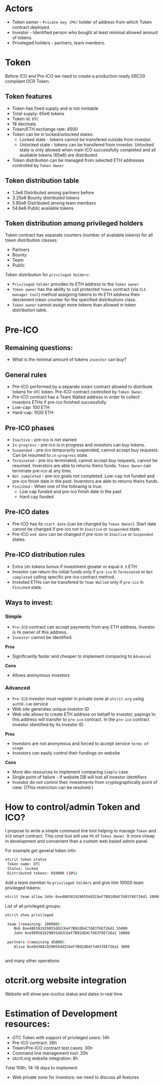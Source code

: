 
# Actors

* Token owner - `Private key (PK)` holder of address from which Token contract deployed.  
* Investor - Identified person who bought at least minimal allowed amount of tokens.
* Priveleged holders - partners, team members.      

# Token

Before ICO and Pre-ICO we need to create a production ready ERC20 compilant OCR Token.

## Token features

* Token has fixed supply and is not mintable
* Total supply: 65e6 tokens 
* Token id: `OTC`
* 18 decimals
* Token/ETH exchange rate: 4500  
* Token can be in locked/unlocked states:
  * Locked state - tokens cannot be transfered outside from investor.
  * Unlocked state - tokens can be transfered from investor. Unlocked state is only allowed 
    when main ICO successfully completed and all available tokens (65e6) are distributed.       
* Token distribution can be managed from selected ETH addresses controlled by `Token Owner` 
        
## Token distribution table

* 1.3e6   Distributed among partners before
* 3.25e6  Bounty distributed tokens
* 5.85e6  Distributed among team members
* 54.6e6  Public available tokens

## Token distribution among privileged holders

Token contract has separate counters (number of available tokens) for all token distribution classes:

 * Partners
 * Bounty
 * Team
 * Public

Token distribution for `privileged holders`:

* `Privileged holder` provides its ETH address to the `Token owner`
* `Token owner` has the ability to call protected `Token` contract (via `CLI manager tool`)
   method assigning tokens to `PH` ETH address then decrement token counter for 
   the specified distributions class.
* `Token owner` cannot assign more tokens than allowed in token distribution table.            

# Pre-ICO

## Remaining questions:

* What is the minimal amount of tokens `investor` can buy?

## General rules

* Pre-ICO performed by a separate smart contract allowed to distribute 
  tokens for `OTC` token. Pre-ICO contract controlled by `Token Owner`.  
* Pre-ICO contract has a Team Walled address in order to collect investors ETHs if pre-ico finished successfully. 
* Low-cap: 100 ETH
* Hard-cap: 1500 ETH
   
## Pre-ICO phases

* `Inactive` - pre-ico is not started
* `In-progress` - pre-ico is in progress and investors can buy tokens.
* `Suspended` - pre-ico temporarily suspended, cannot accept buy requests. Can be resumed to `in-progress` state.
* `Terminated` - pre-ico terminated, cannot accept buy requests, cannot be resumed. 
  Inverstors are able to returns theirs funds. `Token Owner` can terminate pre-ico at any time.           
* `Not completed` - pre-ico goals not completed. Low-cap not funded and pre-ico finish date in the past.
  Inverstors are able to returns theirs funds.
* `Finished` - When one of the following is true: 
    * Low cap funded and pre-ico finish date in the past
    * Hard cap funded                      

## Pre-ICO dates

* Pre-ICO has its `start date` (can be changed by `Token Owner`). Start date cannot be changed 
  if pre-ico not in `Inactive` or `Suspended` state.
* Pre-ICO `end date` can be changed if pre-icon in `Inactive` or `Suspended` states.     
 
## Pre-ICO distribution rules

* Extra `10%` tokens bonus if investment greater or equal `0.5` ETH
* Investor can return his initial funds only if `pre-ico` in `Terminated` or `Not completed` calling 
  specific pre-ico contract method.
* Invested ETHs can be transfered  to `Team Walled` only if `pre-ico` in `Finished` state.

## Ways to invest:

### Simple 

* `Pre-ICO` contract can accept payments from any ETH address. Investor is `PK` owner of this address.
* `Investor` cannot be identified.

**Pros**

* Significantly faster and cheaper to implement comparing to `Advanced`

**Cons**

* Allows anonymous investors 

### Advanced

* `Pre-ICO` investor must register in private zone at `otcrit.org` using `auth0.com` service
* Web site generates unique investor ID
* Web site allows to create ETH address on behalf to investor, payings to this address 
will transfer to `pre-ico` contract. In the `pre-ico` contract investor identified by its investor ID.

**Pros**

* Investors are not anonymous and forced to accept service `terms of usage`
* Investors can easily control their fundings on website

**Cons**

* More dev resources to implement comparing `Simple` case
* Single point of failure - if website DB will lost all investor identifiers
* Investor do not control their investments from cryptographically point of view. ()This restriction can be resolved.)

# How to control/admin Token and ICO?

I propose to write a simple command line tool helping to manage `Token` and `ICO` smart contract.
This cmd tool will use `PK` of `Token Owner`. It more cheap in development and convenient than a custom 
web based admin panel. 

For example get general token info:

```bash
otcrit token status
 Token name: OTC
 Status: locked 
 Distributed tokens: 650000 (10%) 
``` 

Add a team member to `privileged holders` and give him 10000 team privileged tokens:  

```bash 
otcrit team allow John 0xe486581929055dd2C6eF7B92dD4Cfd83f6Ef26d1 10000   
```

List of all privileged groups:
```bash
otcrit show privileged
 
 team (remaining: 100000):
    Bob 0xe486581929055dd2C6eF7B92dD4Cfd83f6Ef26d1 55000
    John 0xe999581929055dd2C6eF7B92dD4Cfd83f6Ef26a1 10000
 
 partners (remaining 45000):
    Alice 0xe943881929055dd2C6eF7B92dD4Cfd83f6Ef26a1 3000 
         
```

and many other operations

# otcrit.org website integration

Website will show pre-ico/ico status and dates in real time 

# Estimation of Development resources: 

* OTC Token with support of privileged users: 14h 
* Pre-ICO contract: 26h 
* Token/Pre-ICO contract test cases: 30h 
* Command line management tool: 30h
* otcrit.org website integration: 8h
 
Total 108h. 14-18 days to implement.    

* Web private zone for investors: we need to discuss all features

  



  





          
 

    










